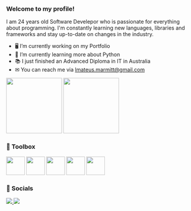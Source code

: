 ### Welcome to my profile!

I am 24 years old Software Develepor who is passionate for everything about programming. I'm constantly learning new languages, libraries and frameworks and stay up-to-date on changes in the industry.

- 🖥️ I’m currently working on my Portfolio 
- 🧠 I’m currently learning more about Python
- 📚 I just finished an Advanced Diploma in IT in Australia
- ✉ You can reach me via lmateus.marmitt@gmail.com
  
  

<div>
    <img height="150em" src="https://github-readme-stats-ten-gilt.vercel.app/api?username=Marmitt&show_icons=true&theme=dracula&count_private=true">
    <img height="150em" src="https://github-readme-stats-ten-gilt.vercel.app/api/top-langs/?username=Marmitt&layout=compact&theme=dracula">
</div>
  
  
### 🧰 Toolbox
  
  <p align="left">
    <img height='50em' src="https://cdn.worldvectorlogo.com/logos/html-1.svg">
    <img height='50em' src='https://cdn.worldvectorlogo.com/logos/css-3.svg'>
    <img height='50em' src="https://cdn.worldvectorlogo.com/logos/logo-javascript.svg">
    <img height='50em' src="https://cdn.worldvectorlogo.com/logos/react-2.svg">
    <img height='50em' src="https://abrudz.github.io/logos/Python.svg">
  </p>
 
 
### 📱 Socials
  
<p align="left">
    <a href="https://www.linkedin.com/in/mateusmarmitt" target="_blank" rel="noreferrer"><img src="https://img.icons8.com/color/48/000000/linkedin.png"/> </a>
    <a href="https://github.com/Marmitt" target="_blank"> <img src="https://img.icons8.com/ios-glyphs/48/000000/github.png"/> </a>
</p>


 
